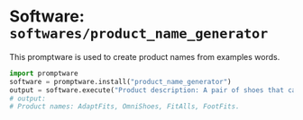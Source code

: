 # Software: `softwares/product_name_generator`

This promptware is used to create product names from examples words.

```python
import promptware
software = promptware.install("product_name_generator")
output = software.execute("Product description: A pair of shoes that can fit any foot size.\nSeed words: adaptable, fit, omni-fit.")
# output:
# Product names: AdaptFits, OmniShoes, FitAlls, FootFits.
```